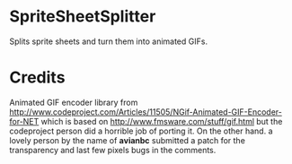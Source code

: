 SpriteSheetSplitter
===================

Splits sprite sheets and turn them into animated GIFs.

Credits
=======

Animated GIF encoder library from http://www.codeproject.com/Articles/11505/NGif-Animated-GIF-Encoder-for-NET which is based on http://www.fmsware.com/stuff/gif.html but the codeproject person did a horrible job of porting it. On the other hand. a lovely person by the name of **avianbc** submitted a patch for the transparency and last few pixels bugs in the comments. 
